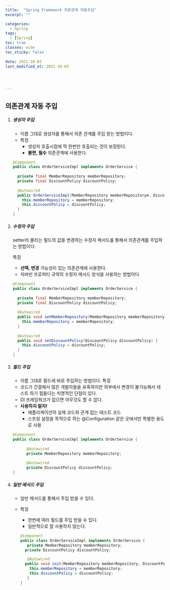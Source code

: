 ```yaml
---
title:  "Spring Framework 의존관계 자동주입"
excerpt: ""

categories:
  - Spring
tags:
  - [Spring]
toc: true
classes: wide
toc_sticky: false
 
date: 2021-10-03
last_modified_at: 2021-10-03




---
```






## 의존관계 자동 주입

1. ##### 생성자 주입

   - 이름 그대로 생성자를 통해서 의존 관계를 주입 받는 방법이다.
   - 특징 
     - 생성자 호출시점에 딱 한번만 호출되는 것이 보장된다.
     - **불편, 필수** 의존관계에 사용한다.

   ```java
   @Component
   public class OrderServiceImpl implements OrderService {
     
     private final MemberRepository memberRepository;
     private final DiscountPolicy discountPolicy;
     
     @Autowired
     public OrderServiceImpl(MemberRepository memberRepositorym, DiscountPolicy discountPolicy) {
       this.memberRepository = memberRepository;
       this.discountPolicy = discountPolicy;
     }
   }
   
   ```

2. ##### 수정자 주입

   setter라 불리는 필드의 값을 변경하는 수정자 메서드를 통해서 의존관계를 주입하는 방법이다.

   특징

   - **선택, 변경** 가능성이 있는 의존관계에 사용한다.
   - 자바빈 프로퍼티 규약의 수정자 메서드 방식을 사용하는 방법이다

   ```java
   @Component
   public class OrderServiceImpl implements OrderService {
     
     private final MemberRepository memberRepository;
     private final DiscountPolicy discountPolicy;
     
     @Autowired
     public void setMemberRepository(MemberRepository memberRepository) {
       this.memberRepository = memberRepository;
     }
     
     @Autowired
     public void setDiscountPolicy(DiscountPolicy discountPolicy) {
       this.discountPolicy = discountPolicy;
     }
   }
   
   ```

3. ##### 필드 주입

   - 이름 그대로 필드에 바로 주입하는 방법이다. 특징
   - 코드가 간결해서 많은 개발자들을 유혹하지만 외부에서 변경이 불가능해서 테스트 하기 힘들다는 치명적인 단점이 있다.
   - DI 프레임워크가 없으면 아무것도 할 수 없다.
   - **사용하지 말자!**
     - 애플리케이션의 실제 코드와 관계 없는 테스트 코드
     - 스프링 설정을 목적으로 하는 @Configuration 같은 곳에서만 특별한 용도로 사용

   ```java
   @Component
   public class OrderServiceImpl implements OrderService {
     
         @Autowired
         private MemberRepository memberRepository;
     
         @Autowired
         private DiscountPolicy discountPolicy;
   }
   
   ```

4. ##### 일반 메서드 주입

   - 일반 메서드를 통해서 주입 받을 수 있다.

   - 특징

     - 한번에 여러 필드를 주입 받을 수 있다.
     - 일반적으로 잘 사용하지 않는다.

     ```java
     @Component
     public class OrderServiceImpl implements OrderService {
     	private MemberRepository memberRepository;
       private DiscountPolicy discountPolicy;
     
     	@Autowired
       public void init(MemberRepository memberRepository, DiscountPolicy discountPolicy) {
         this.memberRepository = memberRepository;
         this.discountPolicy = discountPolicy;
     	}
     }
     
     ```

     